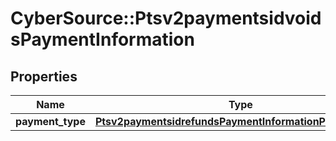 # CyberSource::Ptsv2paymentsidvoidsPaymentInformation

## Properties
Name | Type | Description | Notes
------------ | ------------- | ------------- | -------------
**payment_type** | [**Ptsv2paymentsidrefundsPaymentInformationPaymentType**](Ptsv2paymentsidrefundsPaymentInformationPaymentType.md) |  | [optional] 


